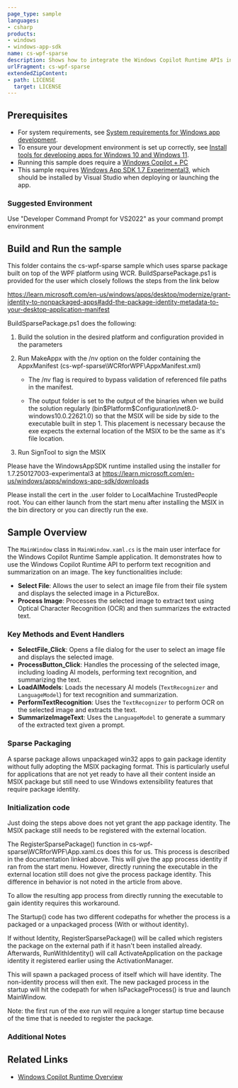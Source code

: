 ```yaml
---
page_type: sample
languages:
- csharp
products:
- windows
- windows-app-sdk
name: cs-wpf-sparse
description: Shows how to integrate the Windows Copilot Runtime APIs in a sparse WPF package
urlFragment: cs-wpf-sparse
extendedZipContent:
- path: LICENSE
  target: LICENSE
---
```


## Prerequisites
- For system requirements, see [System requirements for Windows app development](https://docs.microsoft.com/windows/apps/windows-app-sdk/system-requirements).
- To ensure your development environment is set up correctly, see [Install tools for developing apps for Windows 10 and Windows 11](https://docs.microsoft.com/windows/apps/windows-app-sdk/set-up-your-development-environment).
- Running this sample does require a [Windows Copilot + PC](https://learn.microsoft.com/windows/ai/npu-devices/)
- This sample requires [Windows App SDK 1.7 Experimental3](https://learn.microsoft.com/windows/apps/windows-app-sdk/downloads#windows-app-sdk-17-experimental), which should be installed by Visual Studio when deploying or launching the app.

### Suggested Environment

Use "Developer Command Prompt for VS2022" as your command prompt environment

## Build and Run the sample

This folder contains the cs-wpf-sparse sample which uses sparse package built on top of the WPF
platform using WCR. BuildSparsePackage.ps1 is provided for the user which closely follows the steps
from the link below

https://learn.microsoft.com/en-us/windows/apps/desktop/modernize/grant-identity-to-nonpackaged-apps#add-the-package-identity-metadata-to-your-desktop-application-manifest

BuildSparsePackage.ps1 does the following:
1) Build the solution in the desired platform and configuration provided in the parameters
 
2) Run MakeAppx with the /nv option on the folder containing the AppxManifest
    (cs-wpf-sparse\WCRforWPF\AppxManifest.xml) 
    
    - The /nv flag is required to bypass validation of referenced file paths in the manifest. 
    
    - The output folder is set to the output of the binaries when we build the solution regularly
    (bin\$Platform\$Configuration\net8.0-windows10.0.22621.0) so that the MSIX will be side by side
    to the executable built in step 1. This placement is necessary because the exe expects the external location of
    the MSIX to be the same as it's file location.

3) Run SignTool to sign the MSIX

Please have the WindowsAppSDK runtime installed using the installer for 1.7.250127003-experimental3
at https://learn.microsoft.com/en-us/windows/apps/windows-app-sdk/downloads

Please install the cert in the .user folder to LocalMachine TrustedPeople root. You can either
launch from the start menu after installing the MSIX in the bin directory or you can directly run
the exe. 

## Sample Overview

The `MainWindow` class in `MainWindow.xaml.cs` is the main user interface for the Windows Copilot Runtime Sample application. It demonstrates how to use the Windows Copilot Runtime API to perform text recognition and summarization on an image. The key functionalities include:

- **Select File**: Allows the user to select an image file from their file system and displays the selected image in a PictureBox.
- **Process Image**: Processes the selected image to extract text using Optical Character Recognition (OCR) and then summarizes the extracted text.

### Key Methods and Event Handlers

- **SelectFile_Click**: Opens a file dialog for the user to select an image file and displays the selected image.
- **ProcessButton_Click**: Handles the processing of the selected image, including loading AI models, performing text recognition, and summarizing the text.
- **LoadAIModels**: Loads the necessary AI models (`TextRecognizer` and `LanguageModel`) for text recognition and summarization.
- **PerformTextRecognition**: Uses the `TextRecognizer` to perform OCR on the selected image and extracts the text.
- **SummarizeImageText**: Uses the `LanguageModel` to generate a summary of the extracted text given a prompt.

### Sparse Packaging

A sparse package allows unpackaged win32 apps to gain package identity without fully
adopting the MSIX packaging format. This is particularly useful for applications that are not yet
ready to have all their content inside an MSIX package but still need to use Windows extensibility
features that require package identity.

### Initialization code

Just doing the steps above does not yet grant the app package identity. The MSIX package still needs to
be registered with the external location. 

The RegisterSparsePackage() function in cs-wpf-sparse\WCRforWPF\App.xaml.cs does this for us. This
process is described in the documentation linked above. This will give the app process identity if
ran from the start menu. However, directly running the executable in the external location still
does not give the process package identity. This difference in behavior is not noted in the article
from above.

To allow the resulting app process from directly running the executable to gain identity requires
this workaround. 

The Startup() code has two different codepaths for whether the process is a packaged or a unpackaged
process (With or without identity).

If without Identity, RegisterSparsePackage() will be called which registers the package on the
external path if it hasn't been installed already. Afterwards, RunWithIdentity() will call
ActivateApplication on the package identity it registered earlier using the ActivationManager.

This will spawn a packaged process of itself which will have identity. The non-identity process will
then exit. The new packaged process in the startup will hit the codepath for when IsPackageProcess()
is true and launch MainWindow. 

Note: the first run of the exe run will require a longer startup time because of the time that is
needed to register the package. 

### Additional Notes

## Related Links
- [Windows Copilot Runtime Overview](https://learn.microsoft.com/windows/ai/apis/)
